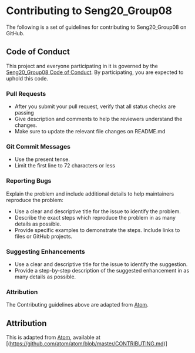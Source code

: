 # Contributing to Seng20_Group08


The following is a set of guidelines for contributing to Seng20_Group08 on GitHub.

## Code of Conduct

This project and everyone participating in it is governed by the [Seng20_Group08 Code of Conduct](https://github.com/ushvarma/seng20_group08/blob/master/CODE_OF_CONDUCT.md). By participating, you are expected to uphold this code.
### Pull Requests
* After you submit your pull request, verify that all status checks are passing
* Give description and comments to help the reviewers understand the changes.
* Make sure to update the relevant file changes on README.md

### Git Commit Messages

* Use the present tense.
* Limit the first line to 72 characters or less

### Reporting Bugs

Explain the problem and include additional details to help maintainers reproduce the problem:
* Use a clear and descriptive title for the issue to identify the problem.
* Describe the exact steps which reproduce the problem in as many details as possible.
* Provide specific examples to demonstrate the steps. Include links to files or GitHub projects.
### Suggesting Enhancements

* Use a clear and descriptive title for the issue to identify the suggestion.
* Provide a step-by-step description of the suggested enhancement in as many details as possible.

### Attribution
The Contributing guidelines above are adapted from [Atom](https://github.com/atom/atom/blob/master/CONTRIBUTING.md).

## Attribution

This is adapted from [Atom](https://github.com/atom/atom), available at [(https://github.com/atom/atom/blob/master/CONTRIBUTING.md)]
